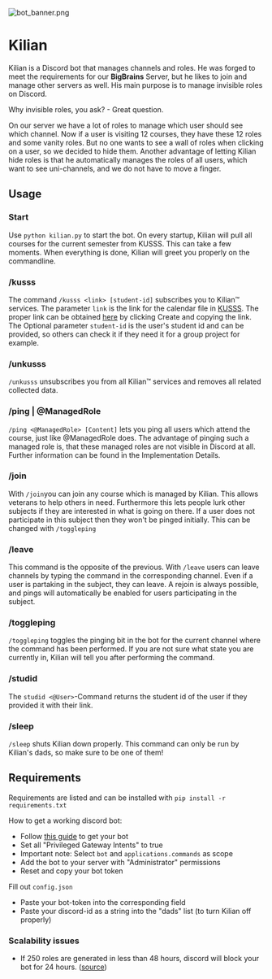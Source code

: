 ![bot_banner.png](/img/bot_banner.png)
# Kilian

Kilian is a Discord bot that manages channels and roles. 
He was forged to meet the requirements for our **BigBrains** Server, but he likes to join and manage other servers as well.
His main purpose is to manage invisible roles on Discord.

Why invisible roles, you ask? - Great question.

On our server we have a lot of roles to manage which user should see which channel. 
Now if a user is visiting 12 courses, they have these 12 roles and some vanity roles.
But no one wants to see a wall of roles when clicking on a user, so we decided to hide them.
Another advantage of letting Kilian hide roles is that he automatically manages the roles of all users, which want to see uni-channels, and we do not have to move a finger. 

## Usage
### Start

Use `python kilian.py` to start the bot. 
On every startup, Kilian will pull all courses for the current semester from KUSSS. This can take a few moments.
When everything is done, Kilian will greet you properly on the commandline.

### /kusss

The command `/kusss <link> [student-id]` subscribes you to Kilian™ services.
The parameter `link` is the link for the calendar file in [KUSSS](https://www.kusss.jku.at/kusss).
The proper link can be obtained [here](https://www.kusss.jku.at/kusss/ical-multi-form-sz.action) by clicking Create and copying the link.
The Optional parameter `student-id` is the user's student id and can be provided, so others can check it if they need it for a group project for example.

### /unkusss

`/unkusss` unsubscribes you from all Kilian™ services and removes all related collected data.

### /ping | @ManagedRole

`/ping <@ManagedRole> [Content]` lets you ping all users which attend the course, just like @ManagedRole does.
The advantage of pinging such a managed role is, that these managed roles are not visible in Discord at all.
Further information can be found in the Implementation Details.

### /join
With `/join`you can join any course which is managed by Kilian. This allows veterans to help others in need. 
Furthermore this lets people lurk other subjects if they are interested in what is going on there. If a user does not 
participate in this subject then they won't be pinged initially. This can be changed with `/toggleping`

### /leave
This command is the opposite of the previous. With `/leave` users can leave channels by typing the command in the corresponding channel.
Even if a user is partaking in the subject, they can leave. A rejoin is always possible, and pings will automatically be enabled for users participating in the subject.

### /toggleping
`/toggleping` toggles the pinging bit in the bot for the current channel where the command has been performed.
If you are not sure what state you are currently in, Kilian will tell you after performing the command.

### /studid

The `studid <@User>`-Command returns the student id of the user if they provided it with their link.

### /sleep

`/sleep` shuts Kilian down properly. 
This command can only be run by Kilian's dads, so make sure to be one of them!

## Requirements

Requirements are listed and can be installed with `pip install -r requirements.txt`

How to get a working discord bot: 
  * Follow [this guide](https://discordpy.readthedocs.io/en/stable/discord.html) to get your bot 
  * Set all "Privileged Gateway Intents" to true
  * Important note: Select `bot` and `applications.commands` as scope
  * Add the bot to your server with "Administrator" permissions
  * Reset and copy your bot token

Fill out `config.json`
  * Paste your bot-token into the corresponding field
  * Paste your discord-id as a string into the "dads" list (to turn Kilian off properly)

### Scalability issues
  * If 250 roles are generated in less than 48 hours, discord will block your bot for 24 hours. ([source](https://support.discord.com/hc/en-us/community/posts/360050533812-Extreme-rate-limits-on-the-role-create-endpoint))

